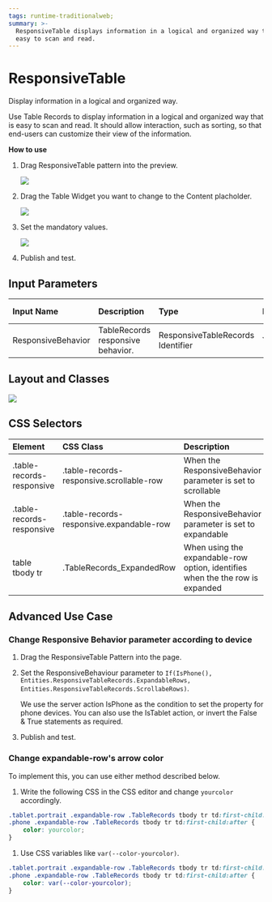 ```yaml
---
tags: runtime-traditionalweb;
summary: >-
  ResponsiveTable displays information in a logical and organized way that is
  easy to scan and read.
---
```


# ResponsiveTable

Display information in a logical and organized way.

Use Table Records to display information in a logical and organized way that is easy to scan and read. It should allow interaction, such as sorting, so that end-users can customize their view of the information.

**How to use**

1. Drag ResponsiveTable pattern into the preview.

   ![](https://github.com/danielmarquespt/docs-product/tree/e7ea3f444d5129dab245c69ab72ae091554bc4fb/src/develop/ui/patterns/web/responsive/images/responsivetable-image-1.png?width=500%3E)

2. Drag the Table Widget you want to change to the Content placholder.

   ![](https://github.com/danielmarquespt/docs-product/tree/e7ea3f444d5129dab245c69ab72ae091554bc4fb/src/develop/ui/patterns/web/responsive/images/responsivetable-image-2.png%3E)

3. Set the mandatory values.

   ![](https://github.com/danielmarquespt/docs-product/tree/e7ea3f444d5129dab245c69ab72ae091554bc4fb/src/develop/ui/patterns/web/responsive/images/responsivetable-image-3.png%3E)

4. Publish and test.

## Input Parameters

| **Input Name** | **Description** | **Type** | **Mandatory** | **Default Value** |
| :--- | :--- | :--- | :--- | :--- |
| ResponsiveBehavior | TableRecords responsive behavior. | ResponsiveTableRecords Identifier | Yes | none |

## Layout and Classes

![](https://github.com/danielmarquespt/docs-product/tree/e7ea3f444d5129dab245c69ab72ae091554bc4fb/src/develop/ui/patterns/web/responsive/images/responsivetable-image-4.png%3E)

## CSS Selectors

| **Element** | **CSS Class** | **Description** |
| :--- | :--- | :--- |
| .table-records-responsive | .table-records-responsive.scrollable-row | When the ResponsiveBehavior parameter is set to scrollable |
| .table-records-responsive | .table-records-responsive.expandable-row | When the ResponsiveBehavior parameter is set to expandable |
| table tbody tr | .TableRecords\_ExpandedRow | When using the expandable-row option, identifies when the the row is expanded |

## Advanced Use Case

### Change Responsive Behavior parameter according to device

1. Drag the ResponsiveTable Pattern into the page.
2. Set the ResponsiveBehaviour parameter to `If(IsPhone(), Entities.ResponsiveTableRecords.ExpandableRows, Entities.ResponsiveTableRecords.ScrollabeRows)`.

   We use the server action IsPhone as the condition to set the property for phone devices. You can also use the IsTablet action, or invert the False & True statements as required.

3. Publish and test.

### Change expandable-row's arrow color

To implement this, you can use either method described below.

1. Write the following CSS in the CSS editor and change `yourcolor` accordingly.

```css
.tablet.portrait .expandable-row .TableRecords tbody tr td:first-child:after, 
.phone .expandable-row .TableRecords tbody tr td:first-child:after {
    color: yourcolor;
}
```

1. Use CSS variables like `var(--color-yourcolor)`.

```css
.tablet.portrait .expandable-row .TableRecords tbody tr td:first-child:after, 
.phone .expandable-row .TableRecords tbody tr td:first-child:after {
    color: var(--color-yourcolor);
}
```

